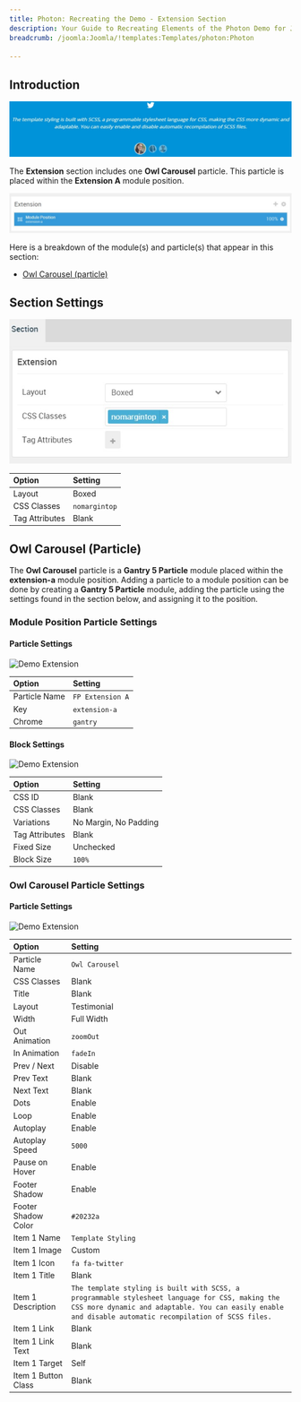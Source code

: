 ```yaml
---
title: Photon: Recreating the Demo - Extension Section
description: Your Guide to Recreating Elements of the Photon Demo for Joomla
breadcrumb: /joomla:Joomla/!templates:Templates/photon:Photon

---
```


## Introduction

![](assets/demo_6.jpeg)

The **Extension** section includes one **Owl Carousel** particle. This particle is placed within the **Extension A** module position.

![](assets/home_extension.jpeg)

Here is a breakdown of the module(s) and particle(s) that appear in this section:

* [Owl Carousel (particle)](#owl-carousel-(particle))

## Section Settings

![](assets/demo_extension_settings.jpeg)

| Option           | Setting       |
| :--------------- | :----------   |
| Layout           | Boxed         |
| CSS Classes      | `nomargintop` |
| Tag Attributes   | Blank         |

## Owl Carousel (Particle)

The **Owl Carousel** particle is a **Gantry 5 Particle** module placed within the **extension-a** module position. Adding a particle to a module position can be done by creating a **Gantry 5 Particle** module, adding the particle using the settings found in the section below, and assigning it to the position.

### Module Position Particle Settings

#### Particle Settings

![Demo Extension](demo_extension_1.jpeg)

| Option        | Setting          |
| :-----        | :-----           |
| Particle Name | `FP Extension A` |
| Key           | `extension-a`    |
| Chrome        | `gantry`         |

#### Block Settings

![Demo Extension](demo_extension_2.jpeg)

| Option         | Setting               |
| :-----         | :-----                |
| CSS ID         | Blank                 |
| CSS Classes    | Blank                 |
| Variations     | No Margin, No Padding |
| Tag Attributes | Blank                 |
| Fixed Size     | Unchecked             |
| Block Size     | `100%`                |

### Owl Carousel Particle Settings

#### Particle Settings

![Demo Extension](demo_extension_3.jpeg)

| Option              | Setting                                                                                                                                                                                                    |
| :-----              | :-----                                                                                                                                                                                                     |
| Particle Name       | `Owl Carousel`                                                                                                                                                                                             |
| CSS Classes         | Blank                                                                                                                                                                                                      |
| Title               | Blank                                                                                                                                                                                                      |
| Layout              | Testimonial                                                                                                                                                                                                |
| Width               | Full Width                                                                                                                                                                                                 |
| Out Animation       | `zoomOut`                                                                                                                                                                                                  |
| In Animation        | `fadeIn`                                                                                                                                                                                                   |
| Prev / Next         | Disable                                                                                                                                                                                                    |
| Prev Text           | Blank                                                                                                                                                                                                      |
| Next Text           | Blank                                                                                                                                                                                                      |
| Dots                | Enable                                                                                                                                                                                                     |
| Loop                | Enable                                                                                                                                                                                                     |
| Autoplay            | Enable                                                                                                                                                                                                     |
| Autoplay Speed      | `5000`                                                                                                                                                                                                     |
| Pause on Hover      | Enable                                                                                                                                                                                                     |
| Footer Shadow       | Enable                                                                                                                                                                                                     |
| Footer Shadow Color | `#20232a`                                                                                                                                                                                                  |
| Item 1 Name         | `Template Styling`                                                                                                                                                                                         |
| Item 1 Image        | Custom                                                                                                                                                                                                     |
| Item 1 Icon         | `fa fa-twitter`                                                                                                                                                                                            |
| Item 1 Title        | Blank                                                                                                                                                                                                      |
| Item 1 Description  | `The template styling is built with SCSS, a programmable stylesheet language for CSS, making the CSS more dynamic and adaptable. You can easily enable and disable automatic recompilation of SCSS files.` |
| Item 1 Link         | Blank                                                                                                                                                                                                      |
| Item 1 Link Text    | Blank                                                                                                                                                                                                      |
| Item 1 Target       | Self                                                                                                                                                                                                       |
| Item 1 Button Class | Blank                                                                                                                                                                                                      |